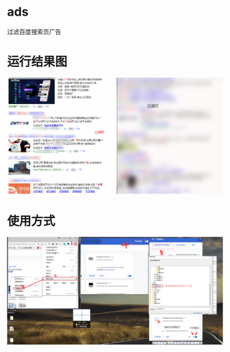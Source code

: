 # ads
过滤百度搜索页广告
# 运行结果图
![images](https://github.com/Keviniswhite/ads/blob/master/result.png)
# 使用方式
![images](https://github.com/Keviniswhite/ads/blob/master/used.png)
